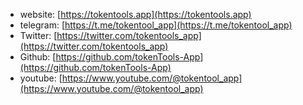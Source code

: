 - website: [https://tokentools.app](https://tokentools.app)
- telegram: [https://t.me/tokentool_app](https://t.me/tokentool_app)
- Twitter: [https://twitter.com/tokentools_app](https://twitter.com/tokentools_app)
- Github: [https://github.com/tokenTools-App](https://github.com/tokenTools-App)
- youtube: [https://www.youtube.com/@tokentool_app](https://www.youtube.com/@tokentool_app)